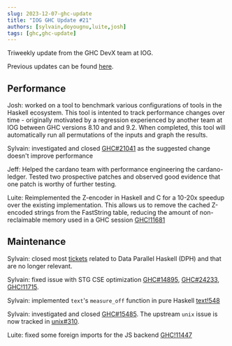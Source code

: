 ```yaml
---
slug: 2023-12-07-ghc-update
title: "IOG GHC Update #21"
authors: [sylvain,doyougnu,luite,josh]
tags: [ghc,ghc-update]
---
```


Triweekly update from the GHC DevX team at IOG.

<!-- truncate -->

Previous updates can be found [here](https://engineering.iog.io/tags/ghc-update).

## Performance

Josh: worked on a tool to benchmark various configurations of tools in the Haskell ecosystem.
This tool is intented to track performance changes over time - originally motivated by a
regression experienced by another team at IOG between GHC versions 8.10 and and 9.2. When
completed, this tool will automatically run all permutations of the inputs and graph the results.

Sylvain: investigated and closed [GHC#21041](https://gitlab.haskell.org/ghc/ghc/-/issues/21041) as the suggested change doesn't improve performance

Jeff: Helped the cardano team with performance engineering the cardano-ledger. Tested two prospective patches and observed good evidence that one patch is worthy of further testing. 

Luite: Reimplemented the Z-encoder in Haskell and C for a 10-20x speedup over the
existing implementation. This allows us to remove the cached Z-encoded strings from the
FastString table, reducing the amount of non-reclaimable memory used in a GHC
session [GHC!11681](https://gitlab.haskell.org/ghc/ghc/-/merge_requests/11681)

## Maintenance

Sylvain: closed most
[tickets](https://gitlab.haskell.org/groups/ghc/-/issues/?label_name%5B%5D=Data%20Parallel%20Haskell)
related to Data Parallel Haskell (DPH) and that are no longer relevant.

Sylvain: fixed issue with STG CSE optimization [GHC#14895](https://gitlab.haskell.org/ghc/ghc/-/issues/14895),
[GHC#24233](https://gitlab.haskell.org/ghc/ghc/-/issues/24233), [GHC!11715](https://gitlab.haskell.org/ghc/ghc/-/merge_requests/11715).

Sylvain: implemented `text`'s `measure_off` function in pure Haskell [text!548](https://github.com/haskell/text/pull/548)

Sylvain: investigated and closed [GHC#15485](https://gitlab.haskell.org/ghc/ghc/-/issues/15485). The upstream `unix` issue is now tracked in [unix#310](https://github.com/haskell/unix/issues/310).

Luite: fixed some foreign imports for the JS backend [GHC!11447](https://gitlab.haskell.org/ghc/ghc/-/merge_requests/11447)
